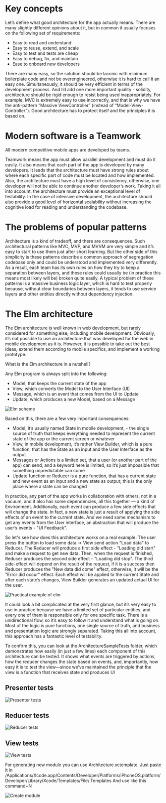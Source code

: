 # Key concepts

Let’s define what good architecture for the app actually means. There are many slightly different opinions about it, but in common it usually focuses on the
following set of requirements:

- Easy to read and understand
- Easy to reuse, extend, and scale
- Easy to test and tests are cheap
- Easy to debug, fix, and maintain
- Ease to onboard new developers

There are many easy, so the solution should be laconic with minimum boilerplate code and not be overengineered, otherwise it is hard to call it an easy one.
Simultaneously, it should be very efficient in terms of the development process. And I’d add one more important quality - solidity, architecture should be
rigid enough to resist being used inappropriately. For example, MVC is extremely easy to use incorrectly, and that is why we have the anti-pattern “Massive
ViewController” (instead of “Model-View-Controller”). Good architecture has to protect itself and the principles it is based on.

# Modern software is a Teamwork

All modern competitive mobile apps are developed by teams.

Teamwork means the app must allow parallel development and must do it easily. It also means that each part of the app is developed by many developers. It leads
that the architecture must have strong rules about where each specific part of code must be located and how implemented. Also, the architecture must have a
high level of consistency, otherwise, one developer will not be able to continue another developer’s work. Taking it all into account, the architecture must
provide an exceptional level of testability. In the case of intensive development, the architecture should also provide a good level of horizontal scalability
without increasing the cognitive load for reading and understanding the codebase. 

# The problems of popular patterns

Architecture is a kind of tradeoff, and there are consequences. Such architectural patterns like MVC, MVP, and MVVM are very simple and it’s easy to start to
use them just after short learning. But the other side of this simplicity is these patterns describe a common approach of segregation codebase only and could
be understood and implemented very differently. As a result, each team has its own rules on how they try to keep a separation between layers, and these rules
could usually be (in practice this means most likely will be) broken quite easily. A typical problem of these patterns is a massive business logic layer, which
is hard to test properly because, without clear boundaries between layers, it tends to use service layers and other entities directly without dependency
injection.

# The Elm architecture

The Elm architecture is well known in web development, but rarely considered for something else, including mobile development. Obviously, it’s not possible to
use an architecture that was developed for the web in mobile development as it is. However, it is possible to take out the best ideas, extend them according to
mobile specifics, and implement a working prototype. 

What is the Elm architecture in a nutshell?

Any Elm program is always split into the following:

- Model, that keeps the current state of the app
- View, which converts the Model to the User Interface (UI)
- Message, which is an event that comes from the UI to Update
- Update, which produces a new Model, based on a Message

![Elm scheme](Images/elm_scheme.jpeg)

Based on this, there are a few very important consequences:

- Model, it’s usually named State in mobile development, - the single source of truth that keeps everything needed to represent the current state of the app or
the current screen or whatever 
- View, in mobile development, it’s rather View Builder, which is a pure function, that has the State as an input and the User Interface as the output
- Messages or Actions is a limited set, that a user (or another part of the app) can send, and a keyword here is limited, so it’s just impossible that something
unpredictable can come
- Update function or Reducer is a pure function, that has a current state and new event as an input and a new state as output; this is the only place where a
state can be changed

In practice, any part of the app works in collaboration with others, not in a vacuum, and it also has some dependencies, all this together — a kind of
Environment. Additionally, each event can produce a few side effects that will change the state. In fact, a new state is just a result of applying the side
effects of an event to the current state. And we need some mechanism to get any events from the User interface, an abstraction that will produce the user’s
events - "UI Feedback".

So let's see how does this architecture works on a real example:
The user press the button to load some data -> View send action "Load data" to Reducer. The Reducer will produce a first side effect - "Loading did start" and
make a request to get new data. Then, when the request is finished, Reducer produces the second side effect - "Loading did stop". The third side-effect will
depend on the result of the request, if it is a success then Reducer produces the "New data did come" effect, otherwise, it will be the "Error did occur"
effect. Each effect will be applied to the current State and after each state’s changes, View Builder generates an updated actual UI for the user.

![Practical example of elm](Images/practical_example_of_elm.jpeg)

It could look a bit complicated at the very first glance, but it’s very easy to use in practice because we have a limited set of particular entities, and every
one of them is responsible only for one specific task. There is a unidirectional flow, so it’s easy to follow it and understand what is going on. Most of the
logic is pure functions, one single source of truth, and business and presentation logic are strongly separated. Taking this all into account, this approach
has a fantastic level of testability.

To confirm this, you can look at the ArchitectureSampleTests folder, which demonstrates how easily (in just a few lines) each component of this architecture
can be tested. It shows what events are triggered by actions, how the reducer changes the state based on events, and, importantly, how easy it is to test the
view—since we’ve maintained the principle that the view is a function that receives state and produces UI

## Presenter tests
![Presenter tests](Images/presenter_tests.png)

## Reducer tests
![Reducer tests](Images/reducer_tests.png)

## View tests
![View tests](Images/view_tests.png)


For generating new module you can use Architecture.xctemplate. Just paste it in
/Applications/Xcode.app/Contents/Developer/Platforms/iPhoneOS.platform/Developer/Library/Xcode/Templates/File\ Templates
And use like this command+N

![Create module](Images/architecture_template.png)
